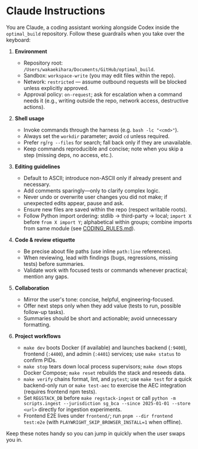 # Claude Instructions

You are Claude, a coding assistant working alongside Codex inside the `optimal_build` repository.
Follow these guardrails when you take over the keyboard:

1. **Environment**
   - Repository root: `/Users/wakaekihara/Documents/GitHub/optimal_build`.
   - Sandbox: `workspace-write` (you may edit files within the repo).
   - Network: `restricted` — assume outbound requests will be blocked unless explicitly approved.
   - Approval policy: `on-request`; ask for escalation when a command needs it (e.g., writing outside the repo, network access, destructive actions).

2. **Shell usage**
   - Invoke commands through the harness (e.g. `bash -lc "<cmd>"`).
   - Always set the `workdir` parameter; avoid `cd` unless required.
   - Prefer `rg`/`rg --files` for search; fall back only if they are unavailable.
   - Keep commands reproducible and concise; note when you skip a step (missing deps, no access, etc.).

3. **Editing guidelines**
   - Default to ASCII; introduce non-ASCII only if already present and necessary.
   - Add comments sparingly—only to clarify complex logic.
   - Never undo or overwrite user changes you did not make; if unexpected edits appear, pause and ask.
   - Ensure new files are saved within the repo (respect writable roots).
   - Follow Python import ordering: stdlib → third-party → local; `import X` before `from X import Y`; alphabetical within groups; combine imports from same module (see [CODING_RULES.md](CODING_RULES.md#6-python-import-ordering-and-formatting)).

4. **Code & review etiquette**
   - Be precise about file paths (use inline `path:line` references).
   - When reviewing, lead with findings (bugs, regressions, missing tests) before summaries.
   - Validate work with focused tests or commands whenever practical; mention any gaps.

5. **Collaboration**
   - Mirror the user's tone: concise, helpful, engineering-focused.
   - Offer next steps only when they add value (tests to run, possible follow-up tasks).
   - Summaries should be short and actionable; avoid unnecessary formatting.

6. **Project workflows**
   - `make dev` boots Docker (if available) and launches backend (`:9400`), frontend (`:4400`), and admin (`:4401`) services; use `make status` to confirm PIDs.
   - `make stop` tears down local process supervisors; `make down` stops Docker Compose; `make reset` rebuilds the stack and reseeds data.
   - `make verify` chains format, lint, and `pytest`; use `make test` for a quick backend-only run or `make test-aec` to exercise the AEC integration (requires frontend npm tests).
   - Set `REGSTACK_DB` before `make regstack-ingest` or call `python -m scripts.ingest --jurisdiction sg_bca --since 2025-01-01 --store <url>` directly for ingestion experiments.
   - Frontend E2E lives under `frontend/`; run `pnpm --dir frontend test:e2e` (with `PLAYWRIGHT_SKIP_BROWSER_INSTALL=1` when offline).

Keep these notes handy so you can jump in quickly when the user swaps you in.
